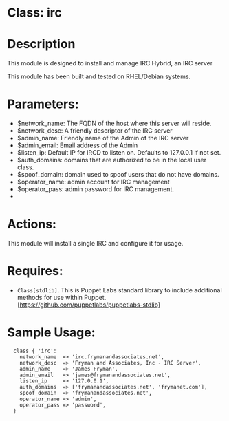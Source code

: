 # Class: irc

# Description

This module is designed to install and manage IRC Hybrid, an IRC server

This module has been built and tested on RHEL/Debian systems.

# Parameters:

*  $network_name: The FQDN of the host where this server will reside.
*  $network_desc: A friendly descriptor of the IRC server
*  $admin_name: Friendly name of the Admin of the IRC server
*  $admin_email: Email address of the Admin
*  $listen_ip: Default IP for IRCD to listen on. Defaults to 127.0.0.1 if not set.
*  $auth_domains: domains that are authorized to be in the local user class.
*  $spoof_domain: domain used to spoof users that do not have domains.
*  $operator_name: admin account for IRC management
*  $operator_pass: admin password for IRC management. 
*   
# Actions:

This module will install a single IRC and configure it for usage. 


# Requires:

- `Class[stdlib]`. This is Puppet Labs standard library to include additional methods for use within Puppet. [https://github.com/puppetlabs/puppetlabs-stdlib]

# Sample Usage:

```
  class { 'irc':
    network_name  => 'irc.frymanandassociates.net',
    network_desc  => 'Fryman and Associates, Inc - IRC Server',
    admin_name    => 'James Fryman',
    admin_email   => 'james@frymanandassociates.net',
    listen_ip     => '127.0.0.1',
    auth_domains  => ['frymanandassociates.net', 'frymanet.com'],
    spoof_domain  => 'frymanandassociates.net',
    operator_name => 'admin',
    operator_pass => 'password',
  }
```

